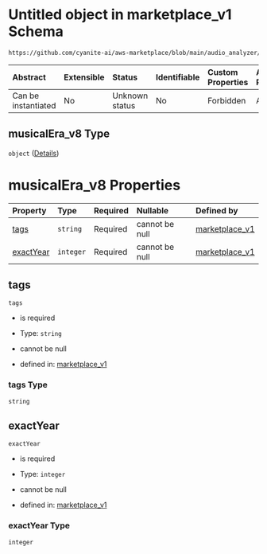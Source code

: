 # Untitled object in marketplace\_v1 Schema

```txt
https://github.com/cyanite-ai/aws-marketplace/blob/main/audio_analyzer/schemes/marketplace_v1/schema/marketplace_v1.schema.json#/properties/analysis/properties/musicalEra_v8
```



| Abstract            | Extensible | Status         | Identifiable | Custom Properties | Additional Properties | Access Restrictions | Defined In                                                                                   |
| :------------------ | :--------- | :------------- | :----------- | :---------------- | :-------------------- | :------------------ | :------------------------------------------------------------------------------------------- |
| Can be instantiated | No         | Unknown status | No           | Forbidden         | Allowed               | none                | [marketplace\_v1.schema.json\*](../schema/marketplace_v1.schema.json "open original schema") |

## musicalEra\_v8 Type

`object` ([Details](marketplace_v1-properties-analysis-properties-musicalera_v8.md))

# musicalEra\_v8 Properties

| Property                | Type      | Required | Nullable       | Defined by                                                                                                                                                                                                                                                                                                  |
| :---------------------- | :-------- | :------- | :------------- | :---------------------------------------------------------------------------------------------------------------------------------------------------------------------------------------------------------------------------------------------------------------------------------------------------------- |
| [tags](#tags)           | `string`  | Required | cannot be null | [marketplace\_v1](marketplace_v1-properties-analysis-properties-musicalera_v8-properties-tags.md "https://github.com/cyanite-ai/aws-marketplace/blob/main/audio_analyzer/schemes/marketplace_v1/schema/marketplace_v1.schema.json#/properties/analysis/properties/musicalEra_v8/properties/tags")           |
| [exactYear](#exactyear) | `integer` | Required | cannot be null | [marketplace\_v1](marketplace_v1-properties-analysis-properties-musicalera_v8-properties-exactyear.md "https://github.com/cyanite-ai/aws-marketplace/blob/main/audio_analyzer/schemes/marketplace_v1/schema/marketplace_v1.schema.json#/properties/analysis/properties/musicalEra_v8/properties/exactYear") |

## tags



`tags`

*   is required

*   Type: `string`

*   cannot be null

*   defined in: [marketplace\_v1](marketplace_v1-properties-analysis-properties-musicalera_v8-properties-tags.md "https://github.com/cyanite-ai/aws-marketplace/blob/main/audio_analyzer/schemes/marketplace_v1/schema/marketplace_v1.schema.json#/properties/analysis/properties/musicalEra_v8/properties/tags")

### tags Type

`string`

## exactYear



`exactYear`

*   is required

*   Type: `integer`

*   cannot be null

*   defined in: [marketplace\_v1](marketplace_v1-properties-analysis-properties-musicalera_v8-properties-exactyear.md "https://github.com/cyanite-ai/aws-marketplace/blob/main/audio_analyzer/schemes/marketplace_v1/schema/marketplace_v1.schema.json#/properties/analysis/properties/musicalEra_v8/properties/exactYear")

### exactYear Type

`integer`
